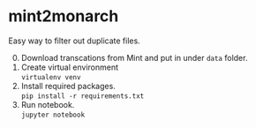 # mint2monarch

Easy way to filter out duplicate files.

0. Download transcations from Mint and put in under `data` folder.
1. Create virtual environment  
`virtualenv venv`
2. Install required packages.  
`pip install -r requirements.txt`
3. Run notebook.  
`jupyter notebook`





